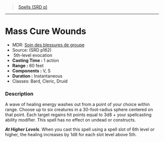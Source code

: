﻿---
!SpellItem
Name: Mass Cure Wounds
AltName: '[Soin des blessures de groupe](hd_spells_soin_des_blessures_de_groupe.md)'
Type: evocation
Level: 5
CastingTime: 1 action
Range: 60 feet
Components: V, S
Duration: Instantaneous
Classes: Bard, Cleric, Druid
Family: SpellVO
Source: (SRD p162)
Id: spells_vo.md#mass-cure-wounds
ParentLink: spells_vo.md#spells-srd-p
ParentName: Spells (SRD p)
NameLevel: 1
Attributes:
  Name: Mass Cure Wounds
  Markdown: >+
    # <!--Name-->Mass Cure Wounds<!--/Name-->


    - MDR: <!--AltName-->[Soin des blessures de groupe](hd_spells_soin_des_blessures_de_groupe.md)<!--/AltName-->

    - Source: <!--Source-->(SRD p162)<!--/Source-->

    -  <!--Level-->5<!--/Level-->th-level <!--Type-->evocation<!--/Type-->

    - **Casting Time :** <!--CastingTime-->1 action<!--/CastingTime-->

    - **Range :** <!--Range-->60 feet<!--/Range-->

    - **Components :** <!--Components-->V, S<!--/Components-->

    - **Duration :** <!--Duration-->Instantaneous<!--/Duration-->

    - Classes: <!--Classes-->Bard, Cleric, Druid<!--/Classes-->


    ### Description


    A wave of healing energy washes out from a point of your choice within range. Choose up to six creatures in a 30-foot-radius sphere centered on that point. Each target regains hit points equal to 3d8 + your spellcasting ability modifier. This spell has no effect on undead or constructs.


    **_At Higher Levels_**. When you cast this spell using a spell slot of 6th level or higher, the healing increases by 1d8 for each slot level above 5th.

  AltName: '[Soin des blessures de groupe](hd_spells_soin_des_blessures_de_groupe.md)'
  Source: (SRD p162)
  Level: 5
  Type: evocation
  CastingTime: 1 action
  Range: 60 feet
  Components: V, S
  Duration: Instantaneous
  Classes: Bard, Cleric, Druid
AttributesDictionary: >+
  Name: Mass Cure Wounds

  Markdown: >+

    # <!--Name-->Mass Cure Wounds<!--/Name-->





    - MDR: <!--AltName-->[Soin des blessures de groupe](hd_spells_soin_des_blessures_de_groupe.md)<!--/AltName-->



    - Source: <!--Source-->(SRD p162)<!--/Source-->



    -  <!--Level-->5<!--/Level-->th-level <!--Type-->evocation<!--/Type-->



    - **Casting Time :** <!--CastingTime-->1 action<!--/CastingTime-->



    - **Range :** <!--Range-->60 feet<!--/Range-->



    - **Components :** <!--Components-->V, S<!--/Components-->



    - **Duration :** <!--Duration-->Instantaneous<!--/Duration-->



    - Classes: <!--Classes-->Bard, Cleric, Druid<!--/Classes-->





    ### Description





    A wave of healing energy washes out from a point of your choice within range. Choose up to six creatures in a 30-foot-radius sphere centered on that point. Each target regains hit points equal to 3d8 + your spellcasting ability modifier. This spell has no effect on undead or constructs.





    **_At Higher Levels_**. When you cast this spell using a spell slot of 6th level or higher, the healing increases by 1d8 for each slot level above 5th.



  AltName: '[Soin des blessures de groupe](hd_spells_soin_des_blessures_de_groupe.md)'

  Source: (SRD p162)

  Level: 5

  Type: evocation

  CastingTime: 1 action

  Range: 60 feet

  Components: V, S

  Duration: Instantaneous

  Classes: Bard, Cleric, Druid

---
> [Spells (SRD p)](srd_spells.md)

---

# Mass Cure Wounds

- MDR: [Soin des blessures de groupe](hd_spells_soin_des_blessures_de_groupe.md)
- Source: (SRD p162)
-  5th-level evocation
- **Casting Time :** 1 action
- **Range :** 60 feet
- **Components :** V, S
- **Duration :** Instantaneous
- Classes: Bard, Cleric, Druid

### Description

A wave of healing energy washes out from a point of your choice within range. Choose up to six creatures in a 30-foot-radius sphere centered on that point. Each target regains hit points equal to 3d8 + your spellcasting ability modifier. This spell has no effect on undead or constructs.

**_At Higher Levels_**. When you cast this spell using a spell slot of 6th level or higher, the healing increases by 1d8 for each slot level above 5th.

